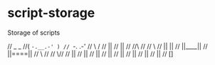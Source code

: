 # script-storage
Storage of scripts

  // _        _
  //( `-.__.-' )
  // `-.    .-'
  //    \  /
  //     ||
  //     ||
  //    //\\
  //   //  \\
  //  ||    ||
  //  ||____||
  //  ||====||
  //   \\  //
  //    \\//
  //     ||
  //     ||
  //     ||
  //     ||
  //     ||
  //     ||
  //     ||
  //     ||
  //     []
